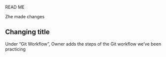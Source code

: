 READ ME

Zhe made changes

## Changing title 



Under “Git Workflow”, Owner adds the steps of the Git workflow we’ve been practicing